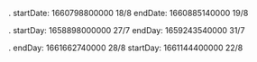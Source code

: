 . startDate: 1660798800000 18/8
endDate: 1660885140000 19/8

. startDay: 1658898000000 27/7
endDay: 1659243540000 31/7

. endDay: 1661662740000 28/8
startDay: 1661144400000 22/8
